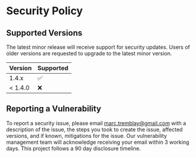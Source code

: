 # Security Policy

## Supported Versions

The latest minor release will receive support for security updates. Users of older versions are requested to upgrade to the latest minor version.

| Version | Supported          |
| ------- | ------------------ |
| 1.4.x   | :white_check_mark: |
| < 1.4.0 | :x:                |

## Reporting a Vulnerability

To report a security issue, please email marc.tremblay@gmail.com with a description of the issue, the steps you took to create the issue, affected versions, and if known, mitigations for the issue. Our vulnerability management team will acknowledge receiving your email within 3 working days. This project follows a 90 day disclosure timeline.
